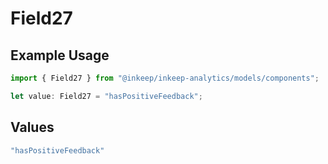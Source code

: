 # Field27

## Example Usage

```typescript
import { Field27 } from "@inkeep/inkeep-analytics/models/components";

let value: Field27 = "hasPositiveFeedback";
```

## Values

```typescript
"hasPositiveFeedback"
```
